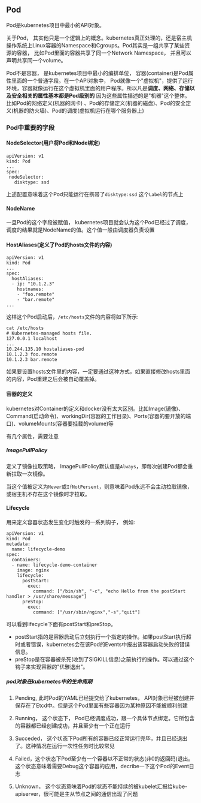 ## Pod

Pod是kubernetes项目中最小的API对象。

关于Pod， 其实他只是一个逻辑上的概念。kubernetes真正处理的，还是宿主机操作系统上Linux容器的Namespace和Cgroups。Pod其实是一组共享了某些资源的容器， 比如Pod里面的容器共享了同一个Network 
Namespace， 并且可以声明共享同一个volume。

Pod不是容器， 是kubernetes项目中最小的编排单位， 容器(container)是Pod属性里面的一个普通字段。在一个API对象中， 
Pod就像一个"虚拟机"，提供了运行环境，容器就像运行在这个虚拟机里面的用户程序。所以凡是**调度、网络、存储以及安全相关的属性基本都是Pod级别的** 因为这些属性描述的是"机器"这个整体。比如Pod的网络定义(机器的网卡)
、Pod的存储定义(机器的磁盘)、Pod的安全定义(机器的防火墙)、Pod的调度(虚拟机运行在哪个服务器上)


### Pod中重要的字段

#### NodeSelector(用户将Pod和Node绑定)

``` 
apiVersion: v1
kind: Pod
...
spec:
 nodeSelector:
   disktype: ssd
```
上述配置意味着这个Pod只能运行在携带了`disktype:ssd` 这个`Label`的节点上


#### NodeName

一旦Pod的这个字段被赋值， kubernetes项目就会认为这个Pod已经过了调度， 调度的结果就是NodeName的值。这个值一般由调度器负责设置

#### HostAliases(定义了Pod的hosts文件的内容)
``` 
apiVersion: v1
kind: Pod
...
spec:
  hostAliases:
  - ip: "10.1.2.3"
    hostnames:
    - "foo.remote"
    - "bar.remote"
...
```
这样这个Pod启动后，`/etc/hosts`文件的内容将如下所示:
``` 
cat /etc/hosts
# Kubernetes-managed hosts file.
127.0.0.1 localhost
...
10.244.135.10 hostaliases-pod
10.1.2.3 foo.remote
10.1.2.3 bar.remote
```
如果要设置hosts文件里的内容，一定要通过这种方式，如果直接修改hosts里面的内容，Pod重建之后会被自动覆盖掉。

#### 容器的定义

kubernetes对Container的定义和docker没有太大区别。比如Image(镜像)、Command(启动命令)、workingDir(容器的工作目录)、Ports(容器的要开放的端口)、volumeMounts(容器要挂载的volume)等

有几个属性，需要注意

##### ImagePullPolicy
定义了镜像拉取策略， ImagePullPolicy默认值是`Always`，即每次创建Pod都会重新拉取一次镜像。

当这个值被定义为`Never`或`IfNotPersent`，则意味着Pod永远不会主动拉取镜像，或宿主机不存在这个镜像时才拉取。

#### Lifecycle
用来定义容器状态发生变化时触发的一系列钩子， 例如:
``` 
apiVersion: v1
kind: Pod
metadata:
  name: lifecycle-demo
spec:
  containers:
  - name: lifecycle-demo-container
    image: nginx
    lifecycle:
      postStart:
        exec:
          command: ["/bin/sh", "-c", "echo Hello from the postStart handler > /usr/share/message"]
      preStop:
        exec:
          command: ["/usr/sbin/nginx","-s","quit"]
```
可以看到lifecycle下面有postStart和preStop。

- postStart指的是容器启动后立刻执行一个指定的操作。如果postStart执行超时或者错误，kubernetes会在该Pod的Events中报出该容器启动失败的错误信息。
- preStop是在容器被杀死(收到了SIGKILL信息)之前执行的操作。可以通过这个钩子来实现容器的"优雅退出"。

##### pod对象在kubernetes中的生命周期
1. Pending, 此时Pod的YAML已经提交给了kubernetes， API对象已经被创建并保存在了Etcd中。但是这个Pod里面有些容器因为某种原因不能被顺利创建
2. Running， 这个状态下， Pod已经调度成功，跟一个具体节点绑定。它所包含的容器都已经创建成功，并且至少有一个正在运行
3. Succeded， 这个状态下Pod所有的容器已经正常运行完毕，并且已经退出了。这种情况在运行一次性任务时比较常见

4. Failed，这个状态下Pod至少有一个容器以不正常的状态(非0的返回码)退出。这个状态意味着需要Debug这个容器的应用，decribe一下这个Pod的Event日志

5. Unknown， 这个状态意味着Pod的状态不能持续的被kubelet汇报给kube-apiserver，很可能是主从节点之间的通信出现了问题